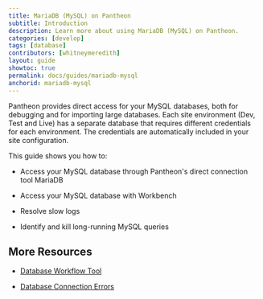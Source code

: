 ```yaml
---
title: MariaDB (MySQL) on Pantheon
subtitle: Introduction
description: Learn more about using MariaDB (MySQL) on Pantheon.
categories: [develop]
tags: [database]
contributors: [whitneymeredith]
layout: guide
showtoc: true
permalink: docs/guides/mariadb-mysql
anchorid: mariadb-mysql
---
```


Pantheon provides direct access for your MySQL databases, both for debugging and for importing large databases. Each site environment (Dev, Test and Live) has a separate database that requires different credentials for each environment. The credentials are automatically included in your site configuration.

This guide shows you how to:

- Access your MySQL database through Pantheon's direct connection tool MariaDB

- Access your MySQL database with Workbench

- Resolve slow logs

- Identify and kill long-running MySQL queries

## More Resources

- [Database Workflow Tool](/database-workflow)

- [Database Connection Errors](/database-connection-errors)

